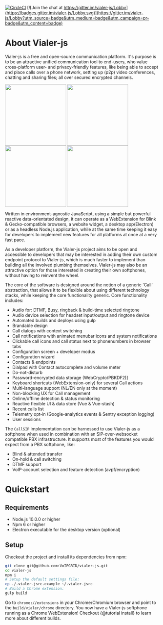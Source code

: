 [![CircleCI](https://circleci.com/gh/vialer/vialer-js/tree/develop.svg?style=svg)](https://circleci.com/gh/vialer/vialer-js/tree/develop) [![Join the chat at https://gitter.im/vialer-js/Lobby](https://badges.gitter.im/vialer-js/Lobby.svg)](https://gitter.im/vialer-js/Lobby?utm_source=badge&utm_medium=badge&utm_campaign=pr-badge&utm_content=badge)

# About Vialer-js
Vialer-js is a free and open-source communication platform.
It's purpose is to be an attractive unified communication tool to end-users,
who value cross-platform user- and privacy-friendly features, like being able
to accept and place calls over a phone network, setting up (p2p) video
conferences, chatting and sharing files; all over secured encrypted channels.

<img align="left" src="https://vialer-js.io/screenshot-1.png" height="200">
<img align="left" src="https://vialer-js.io/screenshot-2.png" height="200">
<img align="left" src="https://vialer-js.io/screenshot-3.png" height="200">
<img src="https://vialer-js.io/screenshot-4.png" height="200">

Written in environment-agnostic JavaScript, using a simple but powerful reactive
data-orientated design, it can operate as a WebExtension for Blink &
Gecko-compatible browsers, a website widget, a desktop app(Electron)
or as a headless Node.js application, while at the same time keeping it easy
for developers to implement new features for all platforms at once at a very
fast pace.

As a developer platform, the Vialer-js project aims to be open and accessible
to developers that may be interested in adding their own custom endpoint
protocol to Vialer-js, which is much faster to implement than building all
the involved plumbing themselves. Vialer-js may also be an attractive option
for those interested in creating their own softphones, without having to
reinvent the wheel.

The core of the software is designed around the notion of a generic 'Call'
abstraction, that allows it to be flexible about using different technology
stacks, while keeping the core functionality generic. Core functionality
includes:

* Audio for: DTMF, Busy, ringback & build-time selected ringtone
* Audio device selection for headset input/output and ringtone device
* Automated builds and deploys using gulp
* Brandable design
* Call dialogs with context switching
* Call notifications with animated menubar icons and system notifications
* Clickable call icons and call status next to phonenumbers in browser tabs
* Configuration screen + developer modus
* Configuration wizard
* Contacts & endpoints
* Dialpad with Contact autocomplete and volume meter
* Do-not-disturb
* Password-encrypted data storage (WebCrypto/PBKDF2)]
* Keyboard shortcuts (WebExtension-only) for several Call actions
* Multi-language support (NL/EN only at the moment)
* Non-blocking UX for Call management
* Online/offline detection & status monitoring
* Reactive flexible UI & data store (Vue & Vue-stash)
* Recent calls list
* Telemetry opt-in (Google-analytics events & Sentry exception logging)
* User sessions

The `CallSIP` implementation can be harnessed to use Vialer-js as a softphone
when used in combination with an SIP-over-websocket compatible PBX infrastructure.
It supports most of the features you would expect from a PBX softphone, like:
* Blind & attended transfer
* On-hold & call switching
* DTMF support
* VoIP-account selection and feature detection (avpf/encryption)


# Quickstart
## Requirements
* Node.js 10.0.0 or higher
* Npm 6 or higher
* Electron executable for the desktop version (optional)


## Setup
Checkout the project and install its dependencies from npm:
```bash
git clone git@github.com:VoIPGRID/vialer-js.git
cd vialer-js
npm i
# Setup the default settings file:
cp ./.vialer-jsrc.example ~/.vialer-jsrc
# Build a Chrome extension:
gulp build
```

Go to `chrome://extensions` in your Chrome/Chromium browser and point to the
`build/vialer/chrome` directory. You now have a Vialer-js softphone running
as a Chrome WebExtension! Checkout {@tutorial install} to
learn more about different builds.
